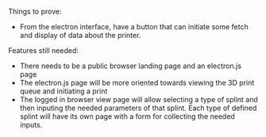 

Things to prove:
* From the electron interface, have a button that can initiate some fetch and display of data about the printer.


Features still needed:
* There needs to be a public browser landing page and an electron.js page
* The electron.js page will be more oriented towards viewing the 3D print queue and initiating a print
* The logged in browser view page will allow selecting a type of splint and then inputing the needed parameters of that splint. Each type of defined splint will have its own page with a form for collecting the needed inputs.